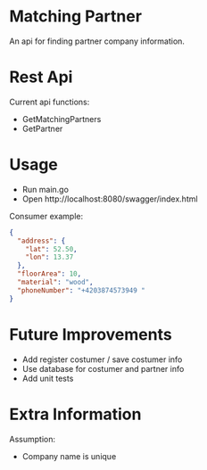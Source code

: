 # Matching Partner

An api for finding partner company information.

# Rest Api

Current api functions:
- GetMatchingPartners
- GetPartner

# Usage

- Run main.go
- Open http://localhost:8080/swagger/index.html

Consumer example:
```json
{
  "address": {
    "lat": 52.50,
    "lon": 13.37
  },
  "floorArea": 10,
  "material": "wood",
  "phoneNumber": "+4203874573949 "
}
```

# Future Improvements
- Add register costumer / save costumer info
- Use database for costumer and partner info
- Add unit tests

# Extra Information
Assumption:
- Company name is unique
